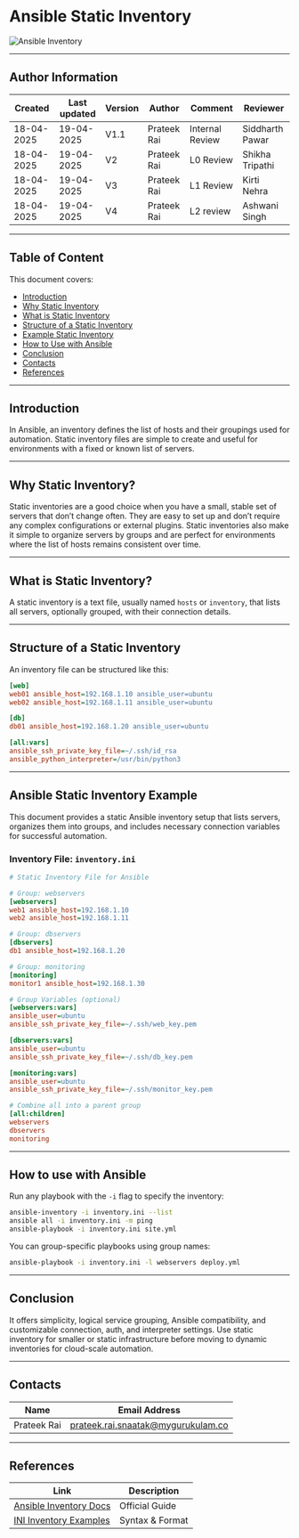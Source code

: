 #  Ansible Static Inventory

![Ansible Inventory](https://geekflare.com/wp-content/uploads/2019/06/ansible-680x290.jpg)

---

## Author Information

| Created     | Last updated | Version | Author         | Comment | Reviewer |
|-------------|-----------|---------|----------------|---------|----------|
| 18-04-2025  | 19-04-2025 | V1.1    | Prateek Rai |     Internal Review    | Siddharth Pawar    |
| 18-04-2025  | 19-04-2025 |  V2     | Prateek Rai |     L0 Review    | Shikha Tripathi    |
| 18-04-2025  | 19-04-2025 |  V3     | Prateek Rai |     L1 Review    | Kirti Nehra    |
| 18-04-2025  | 19-04-2025 | V4      | Prateek Rai |     L2 review    | Ashwani Singh |



---

## Table of Content

This document covers:

- [Introduction](#introduction)
- [Why Static Inventory](#why-static-inventory)
- [What is Static Inventory](#what-is-static-inventory)
- [Structure of a Static Inventory](#structure-of-a-static-inventory)
- [Example Static Inventory](#ansible-static-inventory-example)
- [How to Use with Ansible](#how-to-use-with-ansible)
- [Conclusion](#conclusion)
- [Contacts](#contacts)
- [References](#references)

---

## Introduction

In Ansible, an inventory defines the list of hosts and their groupings used for automation. Static inventory files are simple to create and useful for environments with a fixed or known list of servers.

---

## Why Static Inventory?

Static inventories are a good choice when you have a small, stable set of servers that don’t change often. They are easy to set up and don’t require any complex
configurations or external plugins. Static inventories also make it simple to organize servers by groups and are perfect for environments where the list of hosts remains consistent over time.

---

## What is Static Inventory?

A static inventory is a text file, usually named `hosts` or `inventory`, that lists all servers, optionally grouped, with their connection details.

---

## Structure of a Static Inventory

An inventory file can be structured like this:

```ini
[web]
web01 ansible_host=192.168.1.10 ansible_user=ubuntu
web02 ansible_host=192.168.1.11 ansible_user=ubuntu

[db]
db01 ansible_host=192.168.1.20 ansible_user=ubuntu

[all:vars]
ansible_ssh_private_key_file=~/.ssh/id_rsa
ansible_python_interpreter=/usr/bin/python3
```
---

## Ansible Static Inventory Example

This document provides a static Ansible inventory setup that lists servers, organizes them into groups, and includes necessary connection variables for successful automation.

### Inventory File: `inventory.ini`

```ini
# Static Inventory File for Ansible

# Group: webservers
[webservers]
web1 ansible_host=192.168.1.10
web2 ansible_host=192.168.1.11

# Group: dbservers
[dbservers]
db1 ansible_host=192.168.1.20

# Group: monitoring
[monitoring]
monitor1 ansible_host=192.168.1.30

# Group Variables (optional)
[webservers:vars]
ansible_user=ubuntu
ansible_ssh_private_key_file=~/.ssh/web_key.pem

[dbservers:vars]
ansible_user=ubuntu
ansible_ssh_private_key_file=~/.ssh/db_key.pem

[monitoring:vars]
ansible_user=ubuntu
ansible_ssh_private_key_file=~/.ssh/monitor_key.pem

# Combine all into a parent group
[all:children]
webservers
dbservers
monitoring
```
---

## How to use with Ansible

Run any playbook with the `-i` flag to specify the inventory:

```bash
ansible-inventory -i inventory.ini --list
ansible all -i inventory.ini -m ping
ansible-playbook -i inventory.ini site.yml
```

You can group-specific playbooks using group names:

```bash
ansible-playbook -i inventory.ini -l webservers deploy.yml
```

---

## Conclusion

It offers simplicity, logical service grouping, Ansible compatibility, and customizable connection, auth, and interpreter settings.
Use static inventory for smaller or static infrastructure before moving to dynamic inventories for cloud-scale automation.

---

## Contacts

| Name | Email Address |
|------|----------------|
| Prateek Rai | prateek.rai.snaatak@mygurukulam.co |

---

## References

| Link | Description |
|------|-------------|
| [Ansible Inventory Docs](https://docs.ansible.com/ansible/latest/user_guide/intro_inventory.html) | Official Guide |
| [INI Inventory Examples](https://docs.ansible.com/ansible/latest/inventory_guide/intro_inventory.html#inventory-basics-hosts-and-groups) | Syntax & Format |
